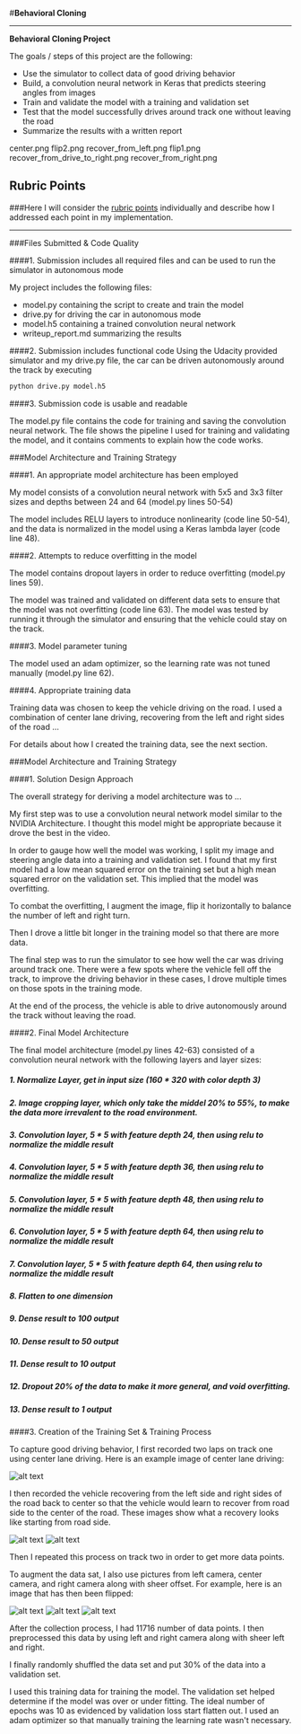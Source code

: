 #**Behavioral Cloning** 

---

**Behavioral Cloning Project**

The goals / steps of this project are the following:
* Use the simulator to collect data of good driving behavior
* Build, a convolution neural network in Keras that predicts steering angles from images
* Train and validate the model with a training and validation set
* Test that the model successfully drives around track one without leaving the road
* Summarize the results with a written report


[//]: # (Image References)

center.png            flip2.png            recover_from_left.png
flip1.png            recover_from_drive_to_right.png    recover_from_right.png

[image1]: ./images/center.png "Driving in the center"
[image2]: ./images/right_2017_04_12_21_26_44_192.jpg "right camera"
[image3]: ./images/center_2017_04_12_21_26_44_192.jpg "center camera"
[image4]: ./images/left_2017_04_12_21_26_44_192.jpg "left camera"
[image5]: ./images/recover_from_left.png "recover from left"
[image6]: ./images/recover_from_right.png "recover from right"

## Rubric Points
###Here I will consider the [rubric points](https://review.udacity.com/#!/rubrics/432/view) individually and describe how I addressed each point in my implementation.  

---
###Files Submitted & Code Quality

####1. Submission includes all required files and can be used to run the simulator in autonomous mode

My project includes the following files:
* model.py containing the script to create and train the model
* drive.py for driving the car in autonomous mode
* model.h5 containing a trained convolution neural network 
* writeup_report.md summarizing the results

####2. Submission includes functional code
Using the Udacity provided simulator and my drive.py file, the car can be driven autonomously around the track by executing 
```sh
python drive.py model.h5
```

####3. Submission code is usable and readable

The model.py file contains the code for training and saving the convolution neural network. The file shows the pipeline I used for training and validating the model, and it contains comments to explain how the code works.

###Model Architecture and Training Strategy

####1. An appropriate model architecture has been employed

My model consists of a convolution neural network with 5x5 and 3x3 filter sizes and depths between 24 and 64 (model.py lines 50-54) 

The model includes RELU layers to introduce nonlinearity (code line 50-54), and the data is normalized in the model using a Keras lambda layer (code line 48). 

####2. Attempts to reduce overfitting in the model

The model contains dropout layers in order to reduce overfitting (model.py lines 59). 

The model was trained and validated on different data sets to ensure that the model was not overfitting (code line 63). The model was tested by running it through the simulator and ensuring that the vehicle could stay on the track.

####3. Model parameter tuning

The model used an adam optimizer, so the learning rate was not tuned manually (model.py line 62).

####4. Appropriate training data

Training data was chosen to keep the vehicle driving on the road. I used a combination of center lane driving, recovering from the left and right sides of the road ... 

For details about how I created the training data, see the next section. 

###Model Architecture and Training Strategy

####1. Solution Design Approach

The overall strategy for deriving a model architecture was to ...

My first step was to use a convolution neural network model similar to the NVIDIA Architecture. I thought this model might be appropriate because it drove the best in the video.

In order to gauge how well the model was working, I split my image and steering angle data into a training and validation set. I found that my first model had a low mean squared error on the training set but a high mean squared error on the validation set. This implied that the model was overfitting. 

To combat the overfitting, I augment the image, flip it horizontally to balance the number of left and right turn.

Then I drove a little bit longer in the training model so that there are more data. 

The final step was to run the simulator to see how well the car was driving around track one. There were a few spots where the vehicle fell off the track,  to improve the driving behavior in these cases, I drove multiple times on those spots in the training mode.

At the end of the process, the vehicle is able to drive autonomously around the track without leaving the road.

####2. Final Model Architecture

The final model architecture (model.py lines 42-63) consisted of a convolution neural network with the following layers and layer sizes: 
 
##### 1. Normalize Layer, get in input size (160 * 320 with color depth 3)
##### 2. Image cropping layer, which only take the middel 20% to 55%, to make the data more irrevalent to the road environment.
##### 3. Convolution layer, 5 * 5 with feature depth 24, then using relu to normalize the middle result
##### 4. Convolution layer, 5 * 5 with feature depth 36, then using relu to normalize the middle result
##### 5. Convolution layer, 5 * 5 with feature depth 48, then using relu to normalize the middle result
##### 6. Convolution layer, 5 * 5 with feature depth 64, then using relu to normalize the middle result
##### 7. Convolution layer, 5 * 5 with feature depth 64, then using relu to normalize the middle result
##### 8. Flatten to one dimension
##### 9. Dense result to 100 output
##### 10. Dense result to 50 output
##### 11. Dense result to 10 output
##### 12. Dropout 20% of the data to make it more general, and void overfitting.
##### 13. Dense result to 1 output


####3. Creation of the Training Set & Training Process

To capture good driving behavior, I first recorded two laps on track one using center lane driving. Here is an example image of center lane driving:

![alt text][image1]

I then recorded the vehicle recovering from the left side and right sides of the road back to center so that the vehicle would learn to recover from road side to the center of the road. These images show what a recovery looks like starting from road side.

![alt text][image5]
![alt text][image6]

Then I repeated this process on track two in order to get more data points.

To augment the data sat, I also use pictures from left camera, center camera, and right camera along with sheer offset. For example, here is an image that has then been flipped:

![alt text][image2]
![alt text][image3]
![alt text][image4]

After the collection process, I had 11716 number of data points. I then preprocessed this data by using left and right camera along with sheer left and right.

I finally randomly shuffled the data set and put 30% of the data into a validation set. 

I used this training data for training the model. The validation set helped determine if the model was over or under fitting. The ideal number of epochs was 10 as evidenced by validation loss start flatten out. I used an adam optimizer so that manually training the learning rate wasn't necessary.
